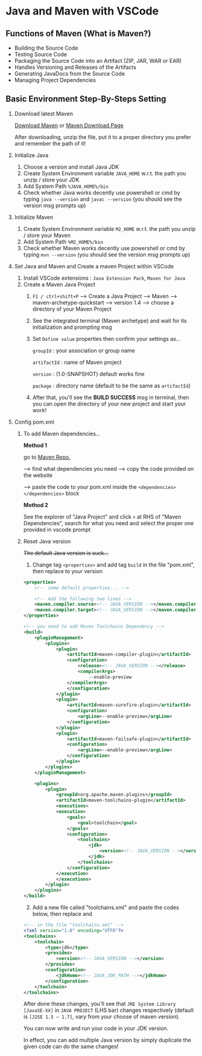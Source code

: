 # Java and Maven with VSCode

## Functions of Maven (What is Maven?)

* Building the Source Code
* Testing Source Code
* Packaging the Source Code into an Artifact (ZIP, JAR, WAR or EAR)
* Handles Versioning and Releases of the Artifacts
* Generating JavaDocs from the Source Code
* Managing Project Dependencies

## Basic Environment Step-By-Steps Setting

1. Download latest Maven

    [Download Maven](https://downloads.apache.org/maven/maven-3/3.8.1/binaries/apache-maven-3.8.1-bin.zip) or [Maven Download Page](https://maven.apache.org/download.cgi?Preferred=ftp://ftp.osuosl.org/pub/apache/)

    After downloading, unzip the file, put it to a proper directory you prefer and remember the path of it!

2. Initialize Java

    1. Choose a version and install Java JDK
    2. Create System Environment variable `JAVA_HOME` w.r.t. the path you unzip / store your JDK
    3. Add System Path `%JAVA_HOME%/bin`
    4. Check whether Java works decently use powershell or cmd by typing `java --version` and `javac --version` (you should see the version msg prompts up)

3. Initialize Maven

    1. Create System Environment variable `M2_HOME` w.r.t. the path you unzip / store your Maven
    2. Add System Path `%M2_HOME%/bin`
    3. Check whether Maven works decently use powershell or cmd by typing `mvn --version` (you should see the version msg prompts up)

4. Set Java and Maven and Create a maven Project within VSCode

    1. Install VSCode extensions : `Java Extension Pack`, `Maven for Java`
    2. Create a Maven Java Project
       1. `F1 / ctrl+shift+P` --> Create a Java Project --> Maven --> maven-archetype-quickstart --> version 1.4 --> choose a directory of your Maven Project
       2. See the integrated terminal (Maven archetype) and wait for its initialization and prompting msg
       3. Set `Define value` properties then confirm your settings as...
            
            `groupId` : your association or group name
            
            `artifactId` : name of Maven project
            
            `version` : (1.0-SNAPSHOT) default works fine
            
            `package` : directory name (default to be the same as `artifactId`)
       4. After that, you'll see the **BUILD SUCCESS** msg in terminal, then you can open the directory of your new project and start your work!

5. Config pom.xml
    1. To add Maven dependencies...

       **Method 1**
       
       go to [Maven Repo.](https://mvnrepository.com/)
       
       --> find what dependencies you need --> copy the code provided on the website
       
       --> paste the code to your pom.xml inside the `<dependencies> </dependencies>` block

       **Method 2**
       
       See the explorer of "Java Project" and click `+` at RHS of "Maven Dependencies", search for what you need and select the proper one provided in vscode prompt

    2. Reset Java version
        
        ~~The default Java version is suck...~~
       1. Change tag `<properties>` and add tag `build` in the file "pom.xml", then replace <!-- JAVA_VERSION --> to your version
        
        ```xml
        <properties>
            <!-- some default properties... -->

            <!-- Add the following two lines -->
            <maven.compiler.source><!-- JAVA_VERSION --></maven.compiler.source>
            <maven.compiler.target><!-- JAVA_VERSION --></maven.compiler.target>
        </properties>

        <!-- you need to add Maven Toolchains Dependency -->
        <build>
            <pluginManagement>
                <plugins>
                    <plugin>
                        <artifactId>maven-compiler-plugin</artifactId>
                        <configuration>
                            <release><!-- JAVA_VERSION --></release>
                            <compilerArgs>
                                --enable-preview
                        </compilerArgs>
                        </configuration>
                    </plugin>
                    <plugin>
                        <artifactId>maven-surefire-plugin</artifactId>
                        <configuration>
                            <argLine>--enable-preview</argLine>
                        </configuration>
                    </plugin>
                    <plugin>
                        <artifactId>maven-failsafe-plugin</artifactId>
                        <configuration>
                            <argLine>--enable-preview</argLine>
                        </configuration>
                    </plugin>
                </plugins>
            </pluginManagement>

            <plugins>
                <plugin>
                    <groupId>org.apache.maven.plugins</groupId>
                    <artifactId>maven-toolchains-plugin</artifactId>
                    <executions>
                    <execution>
                        <goals>
                            <goal>toolchain</goal>
                        </goals>
                        <configuration>
                            <toolchains>
                                <jdk>
                                    <version><!-- JAVA_VERSION --></version>
                                </jdk>
                            </toolchains>
                        </configuration>
                    </execution>
                    </executions>
                </plugin>
            </plugins>
        </build>
        ```

       2. Add a new file called "toolchains.xml" and paste the codes below, then replace <!-- JAVA_VERSION --> and <!-- JAVA_JDK_PATH -->
        
        ```xml
        <!-- in the file "toolchains.xml" -->
        <?xml version="1.0" encoding="UTF8"?>
        <toolchains>
            <toolchain>
                <type>jdk</type>
                <provides>
                    <version><!-- JAVA_VERSION --></version>
                </provides>
                <configuration>
                    <jdkHome><!-- JAVA_JDK_PATH --></jdkHome>
                </configuration>
            </toolchain>
        </toolchains>
        ```

        After done these changes, you'll see that `JRE System Library [JavaSE-XX]` in `JAVA PROJECT` (LHS bar) changes respectively (default is `[J2SE 1.5 ~ 1.7]`, vary from your choose of maven version).
        
        You can now write and run your code in your JDK version.

        In effect, you can add multiple Java version by simply duplicate the given code can do the same changes!